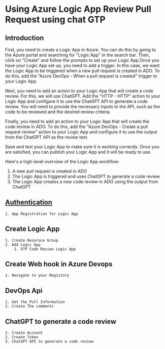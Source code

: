 # Using Azure Logic App Review Pull Request using chat GTP
## Introduction
First, you need to create a Logic App in Azure. You can do this by going to the Azure portal and searching for "Logic App" in the search bar. Then, click on "Create" and follow the prompts to set up your Logic App.Once you have your Logic App set up, you need to add a trigger. In this case, we want the Logic App to be triggered when a new pull request is created in ADO. To do this, add the "Azure DevOps - When a pull request is created" trigger to your Logic App.

Next, you need to add an action to your Logic App that will create a code review. For this, we will use ChatGPT. Add the "HTTP - HTTP" action to your Logic App and configure it to use the ChatGPT API to generate a code review. You will need to provide the necessary inputs to the API, such as the code to be reviewed and the desired review criteria.

Finally, you need to add an action to your Logic App that will create the code review in ADO. To do this, add the "Azure DevOps - Create a pull request review" action to your Logic App and configure it to use the output from the ChatGPT API as the review text.

Save and test your Logic App to make sure it is working correctly. Once you are satisfied, you can publish your Logic App and it will be ready to use.

Here's a high-level overview of the Logic App workflow:

1. A new pull request is created in ADO
2. The Logic App is triggered and uses ChatGPT to generate a code review
3. The Logic App creates a new code review in ADO using the output from ChatGPT
## [Authentication](/Step1/README.Md)
    1. App Registration for Logic App  
## Create Logic App
    1. Create Resoruce Group
    2. Add Logic App
        1. GTP Code Review Logic App
## Create Web hook in Azure Devops
    1. Navigate to your Registory
## DevOps Api
    1. Get the Pull Information 
    2. Create The comments
## ChatGPT to generate a code review
    1. Create Account 
    2. Create Token
    3. ChatGPT API to generate a code review
